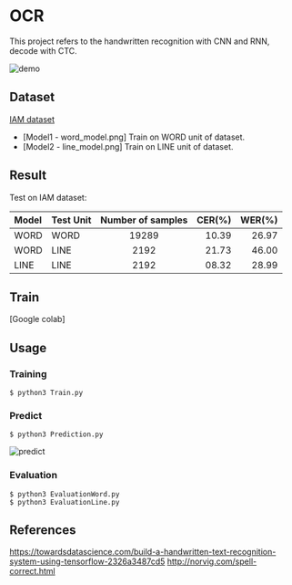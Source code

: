# OCR
This project refers to the handwritten recognition with CNN and RNN, decode with CTC.

![demo](https://github.com/tuandoan998/OCR_IAM-dataset/blob/master/Resource/demo.png)

## Dataset
[IAM dataset](http://www.fki.inf.unibe.ch/databases/iam-handwriting-database/download-the-iam-handwriting-database)  
* [Model1 - word_model.png] Train on WORD unit of dataset.
* [Model2 - line_model.png] Train on LINE unit of dataset.

## Result
Test on IAM dataset:

|  Model  | Test Unit | Number of samples | CER(%) | WER(%) | 
| :-      | :-        |     :---:         |  ---:  |  ---:  |
|  WORD   | WORD      | 19289             | 10.39  | 26.97  | 
|  WORD   | LINE      | 2192              | 21.73  | 46.00  | 
|  LINE   | LINE      | 2192              | 08.32  | 28.99  | 

## Train
[Google colab]

## Usage

### Training
```
$ python3 Train.py
```

### Predict
```
$ python3 Prediction.py
```
![predict](https://github.com/tuandoan998/OCR_IAM-dataset/blob/master/Resource/predict.png)

### Evaluation
```
$ python3 EvaluationWord.py
$ python3 EvaluationLine.py
```

## References
https://towardsdatascience.com/build-a-handwritten-text-recognition-system-using-tensorflow-2326a3487cd5
http://norvig.com/spell-correct.html
